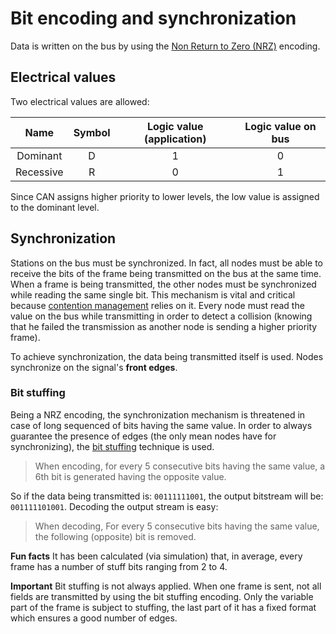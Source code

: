 # Bit encoding and synchronization

Data is written on the bus by using the [Non Return to Zero (NRZ)](https://en.wikipedia.org/wiki/Non-return-to-zero) encoding.

## Electrical values
Two electrical values are allowed: 

| Name | Symbol | Logic value (application) | Logic value on bus |
|:----:|:------:|:-------------------------:|:------------------:|
| Dominant | D | 1 | 0 |
| Recessive | R | 0 | 1 |

Since CAN assigns higher priority to lower levels, the low value is assigned to the dominant level.

## Synchronization
Stations on the bus must be synchronized. In fact, all nodes must be able to receive the bits of the frame being transmitted on the bus at the same time. When a frame is being transmitted, the other nodes must be synchronized while reading the same single bit. This mechanism is vital and critical because [contention management](phy-collision.md#contention-management) relies on it. Every node must read the value on the bus while transmitting in order to detect a collision (knowing that he failed the transmission as another node is sending a higher priority frame).

To achieve synchronization, the data being transmitted itself is used. Nodes synchronize on the signal's **front edges**. 

### Bit stuffing
Being a NRZ encoding, the synchronization mechanism is threatened in case of long sequenced of bits having the same value. In order to always guarantee the presence of edges (the only mean nodes have for synchronizing), the [bit stuffing](https://en.wikipedia.org/wiki/Bit_stuffing) technique is used.

> When encoding, for every 5 consecutive bits having the same value, a 6th bit is generated having the opposite value. 

So if the data being transmitted is: `00111111001`, the output bitstream will be: `001111101001`. Decoding the output stream is easy:

> When decoding, For every 5 consecutive bits having the same value, the following (opposite) bit is removed.

**Fun facts** It has been calculated (via simulation) that, in average, every frame has a number of stuff bits ranging from 2 to 4.

**Important** Bit stuffing is not always applied. When one frame is sent, not all fields are transmitted by using the bit stuffing encoding. Only the variable part of the frame is subject to stuffing, the last part of it has a fixed format which ensures a good number of edges.
